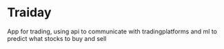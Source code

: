 # Traiday
App for trading, using api to communicate with tradingplatforms and ml to predict what stocks to buy and sell
